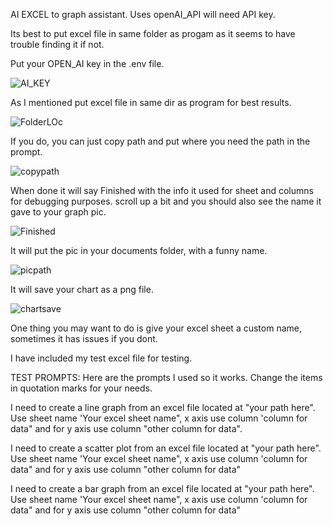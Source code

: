 AI EXCEL to graph assistant. Uses openAI_API will need API key.



Its best to put excel file in same folder as progam as it seems to have trouble finding it if not.




Put your OPEN_AI key in the .env file.




![AI_KEY](https://github.com/user-attachments/assets/104a6184-fd48-44cf-a003-5dab77076032)






As I mentioned put excel file in same dir as program for best results.



![FolderLOc](https://github.com/user-attachments/assets/03920766-cd09-47a5-bb9e-41aedd18a123)





If you do, you can just copy path and put where you need the path in the prompt.



![copypath](https://github.com/user-attachments/assets/30875902-f674-4a55-9fee-363a4b6fac50)



When done it will say Finished with the info it used for sheet and columns for debugging purposes.
scroll up a bit and you should also see the name it gave to your graph pic.



![Finished](https://github.com/user-attachments/assets/315baf49-2472-4338-98a4-3c719f8ebfff)




It will put the pic in your documents folder, with a funny name.



![picpath](https://github.com/user-attachments/assets/d5d964cd-925f-4c0c-8b6e-8c1798de1502)







It will save your chart as a png file.



![chartsave](https://github.com/user-attachments/assets/3c5b41f1-42c6-490c-a3a7-cb50f89a117b)




One thing you may want to do is give your excel sheet a custom name, sometimes it has issues if you dont.

I have included my test excel file for testing.



TEST PROMPTS:
Here are the prompts I used so it works. Change the items in quotation marks for your needs.

I need to create a line graph from an excel file located at "your path here". Use sheet name 'Your excel sheet name", x axis use column 'column for data" and for y axis use column "other column for data".

I need to create a scatter plot from an excel file located at "your path here". Use sheet name 'Your excel sheet name", x axis use column 'column for data" and for y axis use column "other column for data"

I need to create a bar graph from an excel file located at "your path here". Use sheet name 'Your excel sheet name", x axis use column 'column for data" and for y axis use column "other column for data"
